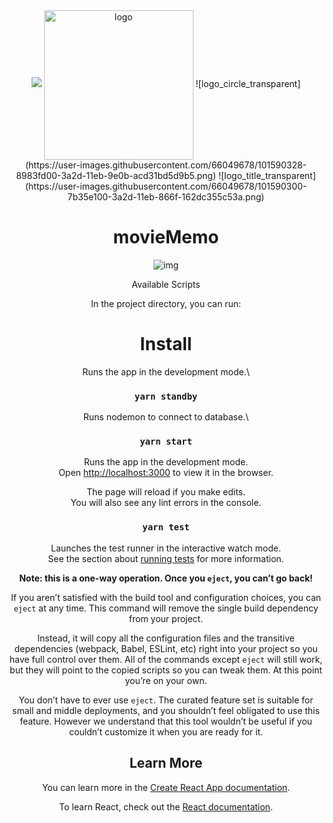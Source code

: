 <div align="center">
 <img src="https://user-images.githubusercontent.com/66049678/101590328-8983fd00-3a2d-11eb-9e0b-acd31bd5d9b5.png">
<img width="239" alt="logo" align="center" src="https://user-images.githubusercontent.com/66049678/101280066-4138c500-380a-11eb-94a6-9431ef1433b7.png"> 
![logo_circle_transparent](https://user-images.githubusercontent.com/66049678/101590328-8983fd00-3a2d-11eb-9e0b-acd31bd5d9b5.png)
 ![logo_title_transparent](https://user-images.githubusercontent.com/66049678/101590300-7b35e100-3a2d-11eb-866f-162dc355c53a.png)

# movieMemo #

![img](https://lh3.googleusercontent.com/yu5tlaXYPrzVndf75hIJZocqrISVDOx5S2m6oPt43r7N3EZAjF0CFQYE4pudcqB6qhC-eEzEy_Mit4VAi5sXqIPTgchh1wABDYUA6ZSActOgzciBMtLROFKUdEOrDI-UFbJ-OsRL)

</div>
<div style="text-align: center;> movieMemo </div>

movieMemo is full stack application to save data (memo and YouTube URL) on server.
Then, call data and shows up on the brower.

## Available Scripts

In the project directory, you can run:

# Install #
Runs the app in the development mode.\

### `yarn standby`

Runs nodemon to connect to database.\

### `yarn start`

Runs the app in the development mode.\
Open [http://localhost:3000](http://localhost:3000) to view it in the browser.

The page will reload if you make edits.\
You will also see any lint errors in the console.

### `yarn test`

Launches the test runner in the interactive watch mode.\
See the section about [running tests](https://facebook.github.io/create-react-app/docs/running-tests) for more information.



**Note: this is a one-way operation. Once you `eject`, you can’t go back!**

If you aren’t satisfied with the build tool and configuration choices, you can `eject` at any time. This command will remove the single build dependency from your project.

Instead, it will copy all the configuration files and the transitive dependencies (webpack, Babel, ESLint, etc) right into your project so you have full control over them. All of the commands except `eject` will still work, but they will point to the copied scripts so you can tweak them. At this point you’re on your own.

You don’t have to ever use `eject`. The curated feature set is suitable for small and middle deployments, and you shouldn’t feel obligated to use this feature. However we understand that this tool wouldn’t be useful if you couldn’t customize it when you are ready for it.

## Learn More

You can learn more in the [Create React App documentation](https://facebook.github.io/create-react-app/docs/getting-started).

To learn React, check out the [React documentation](https://reactjs.org/).

